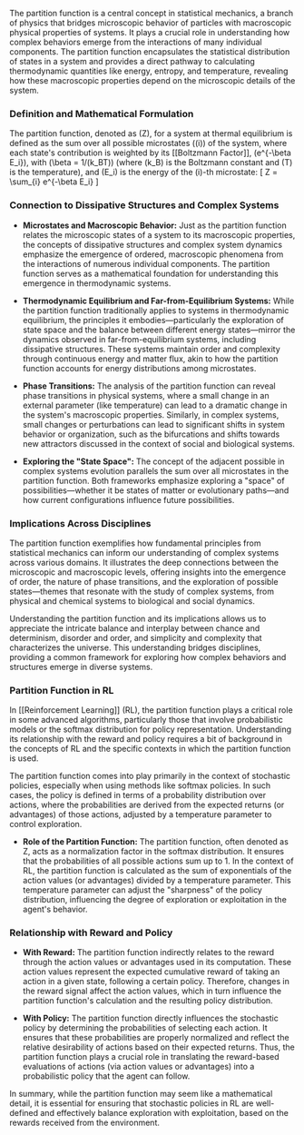 The partition function is a central concept in statistical mechanics, a branch of physics that bridges microscopic behavior of particles with macroscopic physical properties of systems. It plays a crucial role in understanding how complex behaviors emerge from the interactions of many individual components. The partition function encapsulates the statistical distribution of states in a system and provides a direct pathway to calculating thermodynamic quantities like energy, entropy, and temperature, revealing how these macroscopic properties depend on the microscopic details of the system.

### Definition and Mathematical Formulation

The partition function, denoted as \(Z\), for a system at thermal equilibrium is defined as the sum over all possible microstates (\(i\)) of the system, where each state's contribution is weighted by its [[Boltzmann Factor]], \(e^{-\beta E_i}\), with \(\beta = 1/(k_BT)\) (where \(k_B\) is the Boltzmann constant and \(T\) is the temperature), and \(E_i\) is the energy of the \(i\)-th microstate:
\[ Z = \sum_{i} e^{-\beta E_i} \]

### Connection to Dissipative Structures and Complex Systems

- **Microstates and Macroscopic Behavior:** Just as the partition function relates the microscopic states of a system to its macroscopic properties, the concepts of dissipative structures and complex system dynamics emphasize the emergence of ordered, macroscopic phenomena from the interactions of numerous individual components. The partition function serves as a mathematical foundation for understanding this emergence in thermodynamic systems.

- **Thermodynamic Equilibrium and Far-from-Equilibrium Systems:** While the partition function traditionally applies to systems in thermodynamic equilibrium, the principles it embodies—particularly the exploration of state space and the balance between different energy states—mirror the dynamics observed in far-from-equilibrium systems, including dissipative structures. These systems maintain order and complexity through continuous energy and matter flux, akin to how the partition function accounts for energy distributions among microstates.

- **Phase Transitions:** The analysis of the partition function can reveal phase transitions in physical systems, where a small change in an external parameter (like temperature) can lead to a dramatic change in the system's macroscopic properties. Similarly, in complex systems, small changes or perturbations can lead to significant shifts in system behavior or organization, such as the bifurcations and shifts towards new attractors discussed in the context of social and biological systems.

- **Exploring the "State Space":** The concept of the adjacent possible in complex systems evolution parallels the sum over all microstates in the partition function. Both frameworks emphasize exploring a "space" of possibilities—whether it be states of matter or evolutionary paths—and how current configurations influence future possibilities.

### Implications Across Disciplines

The partition function exemplifies how fundamental principles from statistical mechanics can inform our understanding of complex systems across various domains. It illustrates the deep connections between the microscopic and macroscopic levels, offering insights into the emergence of order, the nature of phase transitions, and the exploration of possible states—themes that resonate with the study of complex systems, from physical and chemical systems to biological and social dynamics.

Understanding the partition function and its implications allows us to appreciate the intricate balance and interplay between chance and determinism, disorder and order, and simplicity and complexity that characterizes the universe. This understanding bridges disciplines, providing a common framework for exploring how complex behaviors and structures emerge in diverse systems.


### Partition Function in RL

In [[Reinforcement Learning]] (RL), the partition function plays a critical role in some advanced algorithms, particularly those that involve probabilistic models or the softmax distribution for policy representation. Understanding its relationship with the reward and policy requires a bit of background in the concepts of RL and the specific contexts in which the partition function is used.

The partition function comes into play primarily in the context of stochastic policies, especially when using methods like softmax policies. In such cases, the policy is defined in terms of a probability distribution over actions, where the probabilities are derived from the expected returns (or advantages) of those actions, adjusted by a temperature parameter to control exploration.

- **Role of the Partition Function:** The partition function, often denoted as Z, acts as a normalization factor in the softmax distribution. It ensures that the probabilities of all possible actions sum up to 1. In the context of RL, the partition function is calculated as the sum of exponentials of the action values (or advantages) divided by a temperature parameter. This temperature parameter can adjust the "sharpness" of the policy distribution, influencing the degree of exploration or exploitation in the agent's behavior.

### Relationship with Reward and Policy

- **With Reward:** The partition function indirectly relates to the reward through the action values or advantages used in its computation. These action values represent the expected cumulative reward of taking an action in a given state, following a certain policy. Therefore, changes in the reward signal affect the action values, which in turn influence the partition function's calculation and the resulting policy distribution.

- **With Policy:** The partition function directly influences the stochastic policy by determining the probabilities of selecting each action. It ensures that these probabilities are properly normalized and reflect the relative desirability of actions based on their expected returns. Thus, the partition function plays a crucial role in translating the reward-based evaluations of actions (via action values or advantages) into a probabilistic policy that the agent can follow.

In summary, while the partition function may seem like a mathematical detail, it is essential for ensuring that stochastic policies in RL are well-defined and effectively balance exploration with exploitation, based on the rewards received from the environment.